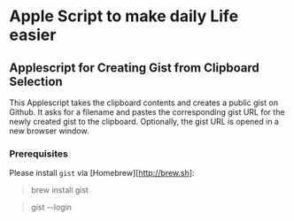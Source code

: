 # Apple Script to make daily Life easier

## Applescript for Creating Gist from Clipboard Selection

This Applescript takes the clipboard contents and creates a public gist on Github. It asks for a filename and pastes the corresponding gist URL for the newly created gist to the clipboard. Optionally, the gist URL is opened in a new browser window.

### Prerequisites
Please install `gist` via [Homebrew][http://brew.sh]:
> brew install gist

> gist --login

